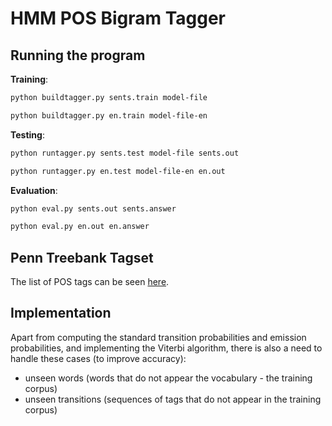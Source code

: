 # HMM POS Bigram Tagger

## Running the program

**Training**:
```sh
python buildtagger.py sents.train model-file

python buildtagger.py en.train model-file-en
```

**Testing**:
```sh
python runtagger.py sents.test model-file sents.out

python runtagger.py en.test model-file-en en.out
```

**Evaluation**:
```sh
python eval.py sents.out sents.answer

python eval.py en.out en.answer
```

## Penn Treebank Tagset

The list of POS tags can be seen [here](https://www.clips.uantwerpen.be/pages/mbsp-tags).

## Implementation

Apart from computing the standard transition probabilities and emission probabilities, and implementing the Viterbi algorithm, there is also a need to handle these cases (to improve accuracy):

- unseen words (words that do not appear the vocabulary - the training corpus) 
- unseen transitions (sequences of tags that do not appear in the training corpus)
